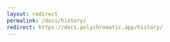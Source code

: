 ```yaml
---
layout: redirect
permalink: /docs/history/
redirect: https://docs.polychromatic.app/history/
---
```

